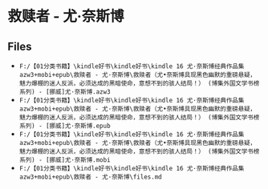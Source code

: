 # 救赎者 - 尤·奈斯博

## Files

- `F:/【01分类书籍】\kindle好书\kindle好书\kindle 16 尤·奈斯博经典作品集 azw3+mobi+epub\救赎者 - 尤·奈斯博\救赎者（尤•奈斯博具现黑色幽默的重磅悬疑，魅力爆棚的迷人反派，必须达成的黑暗使命，意想不到的骇人结局！） (博集外国文学书榜系列) - [挪威]尤·奈斯博.azw3`
- `F:/【01分类书籍】\kindle好书\kindle好书\kindle 16 尤·奈斯博经典作品集 azw3+mobi+epub\救赎者 - 尤·奈斯博\救赎者（尤•奈斯博具现黑色幽默的重磅悬疑，魅力爆棚的迷人反派，必须达成的黑暗使命，意想不到的骇人结局！） (博集外国文学书榜系列) - [挪威]尤·奈斯博.epub`
- `F:/【01分类书籍】\kindle好书\kindle好书\kindle 16 尤·奈斯博经典作品集 azw3+mobi+epub\救赎者 - 尤·奈斯博\救赎者（尤•奈斯博具现黑色幽默的重磅悬疑，魅力爆棚的迷人反派，必须达成的黑暗使命，意想不到的骇人结局！） (博集外国文学书榜系列) - [挪威]尤·奈斯博.mobi`
- `F:/【01分类书籍】\kindle好书\kindle好书\kindle 16 尤·奈斯博经典作品集 azw3+mobi+epub\救赎者 - 尤·奈斯博\files.md`
